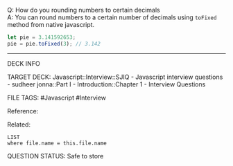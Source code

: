 Q: How do you rounding numbers to certain decimals  
A: You can round numbers to a certain number of decimals using `toFixed` method from native javascript.
```javascript
let pie = 3.141592653;
pie = pie.toFixed(3); // 3.142
```
<!--ID: 1693596689346-->

---

DECK INFO

TARGET DECK: Javascript::Interview::SJIQ - Javascript interview questions - sudheer jonna::Part I - Introduction::Chapter 1 - Interview Questions

FILE TAGS: #Javascript #Interview

Reference:

Related:

```dataview
LIST
where file.name = this.file.name
```

QUESTION STATUS: Safe to store